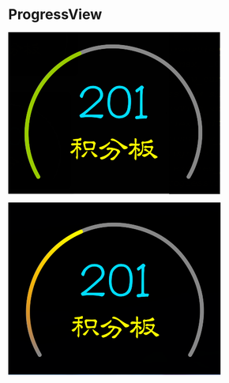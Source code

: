 # ProgressView

![view1](https://raw.githubusercontent.com/CoderCyl/ProgressView/4cd185bcf48e2ff4d167f18e8551973429ef23c3/images/view_1.png)

![view2](https://raw.githubusercontent.com/CoderCyl/ProgressView/4cd185bcf48e2ff4d167f18e8551973429ef23c3/images/view_2.png)